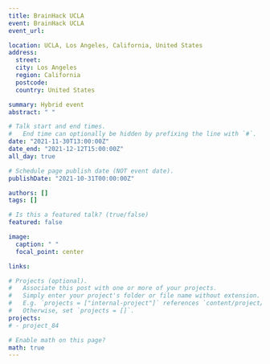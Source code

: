 ```yaml
---
title: BrainHack UCLA
event: BrainHack UCLA
event_url:

location: UCLA, Los Angeles, California, United States
address:
  street:
  city: Los Angeles
  region: California
  postcode:
  country: United States

summary: Hybrid event
abstract: " "

# Talk start and end times.
#   End time can optionally be hidden by prefixing the line with `#`.
date: "2021-11-30T13:00:00Z"
date_end: "2021-12-12T15:00:00Z"
all_day: true

# Schedule page publish date (NOT event date).
publishDate: "2021-10-31T00:00:00Z"

authors: []
tags: []

# Is this a featured talk? (true/false)
featured: false

image:
  caption: " "
  focal_point: center

links:

# Projects (optional).
#   Associate this post with one or more of your projects.
#   Simply enter your project's folder or file name without extension.
#   E.g. `projects = ["internal-project"]` references `content/project/deep-learning/index.md`.
#   Otherwise, set `projects = []`.
projects:
# - project_84

# Enable math on this page?
math: true
---
```

